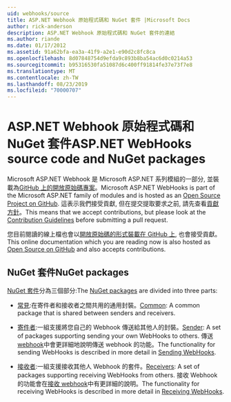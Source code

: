 ```yaml
---
uid: webhooks/source
title: ASP.NET Webhook 原始程式碼和 NuGet 套件 |Microsoft Docs
author: rick-anderson
description: ASP.NET Webhook 原始程式碼和 NuGet 套件的連結
ms.author: riande
ms.date: 01/17/2012
ms.assetid: 91a62bfa-ea3a-41f9-a2e1-e90d2c8fc8ca
ms.openlocfilehash: 8d07848754d9efda9c893b8ba54ac6d0c0214a53
ms.sourcegitcommit: b95316530fa51087d6c400ff91814fe37e73f7e8
ms.translationtype: MT
ms.contentlocale: zh-TW
ms.lasthandoff: 08/23/2019
ms.locfileid: "70000707"
---
```

# <a name="aspnet-webhooks-source-code-and-nuget-packages"></a><span data-ttu-id="5d60f-103">ASP.NET Webhook 原始程式碼和 NuGet 套件</span><span class="sxs-lookup"><span data-stu-id="5d60f-103">ASP.NET WebHooks source code and NuGet packages</span></span>

<span data-ttu-id="5d60f-104">Microsoft ASP.NET Webhook 是 Microsoft ASP.NET 系列模組的一部分, 並裝載為[GitHub 上的開放原始碼專案](https://github.com/aspnet/WebHooks)。</span><span class="sxs-lookup"><span data-stu-id="5d60f-104">Microsoft ASP.NET WebHooks is part of the Microsoft ASP.NET family of modules and is hosted as an [Open Source Project on GitHub](https://github.com/aspnet/WebHooks).</span></span> <span data-ttu-id="5d60f-105">這表示我們接受貢獻, 但在提交提取要求之前, 請先查看[貢獻方針](https://github.com/aspnet/Home/blob/master/CONTRIBUTING.md)。</span><span class="sxs-lookup"><span data-stu-id="5d60f-105">This means that we accept contributions, but please look at the [Contribution Guidelines](https://github.com/aspnet/Home/blob/master/CONTRIBUTING.md) before submitting a pull request.</span></span>

<span data-ttu-id="5d60f-106">您目前閱讀的線上檔也會以[開放原始碼的形式裝載在 GitHub 上](http://docs.asp.net/en/latest/contribute/style-guide.html#style-guide), 也會接受貢獻。</span><span class="sxs-lookup"><span data-stu-id="5d60f-106">This online documentation which you are reading now is also hosted as [Open Source on GitHub](http://docs.asp.net/en/latest/contribute/style-guide.html#style-guide) and also accepts contributions.</span></span>

## <a name="nuget-packages"></a><span data-ttu-id="5d60f-107">NuGet 套件</span><span class="sxs-lookup"><span data-stu-id="5d60f-107">NuGet packages</span></span>

<span data-ttu-id="5d60f-108">[NuGet 套件](https://nuget.org/packages?q=Microsoft.AspNet.WebHooks)分為三個部分:</span><span class="sxs-lookup"><span data-stu-id="5d60f-108">The [NuGet packages](https://nuget.org/packages?q=Microsoft.AspNet.WebHooks) are divided into three parts:</span></span>

* <span data-ttu-id="5d60f-109">[常見](https://www.nuget.org/packages?q=Microsoft.AspNet.WebHooks.Common):在寄件者和接收者之間共用的通用封裝。</span><span class="sxs-lookup"><span data-stu-id="5d60f-109">[Common](https://www.nuget.org/packages?q=Microsoft.AspNet.WebHooks.Common): A common package that is shared between senders and receivers.</span></span>

* <span data-ttu-id="5d60f-110">[寄件者](https://www.nuget.org/packages?q=Microsoft.AspNet.WebHooks.Custom):一組支援將您自己的 Webhook 傳送給其他人的封裝。</span><span class="sxs-lookup"><span data-stu-id="5d60f-110">[Sender](https://www.nuget.org/packages?q=Microsoft.AspNet.WebHooks.Custom): A set of packages supporting sending your own WebHooks to others.</span></span> <span data-ttu-id="5d60f-111">傳送[webhook](sending/senders.md)中會更詳細地說明傳送 webhook 的功能。</span><span class="sxs-lookup"><span data-stu-id="5d60f-111">The functionality for sending WebHooks is described in more detail in [Sending WebHooks](sending/senders.md).</span></span>

* <span data-ttu-id="5d60f-112">[接收者](https://www.nuget.org/packages?q=Microsoft.AspNet.WebHooks.Receivers):一組支援接收其他人 Webhook 的套件。</span><span class="sxs-lookup"><span data-stu-id="5d60f-112">[Receivers](https://www.nuget.org/packages?q=Microsoft.AspNet.WebHooks.Receivers): A set of packages supporting receiving WebHooks from others.</span></span> <span data-ttu-id="5d60f-113">接收 Webhook 的功能會在[接收 webhook](receiving/index.md)中有更詳細的說明。</span><span class="sxs-lookup"><span data-stu-id="5d60f-113">The functionality for receiving WebHooks is described in more detail in [Receiving WebHooks](receiving/index.md).</span></span>
